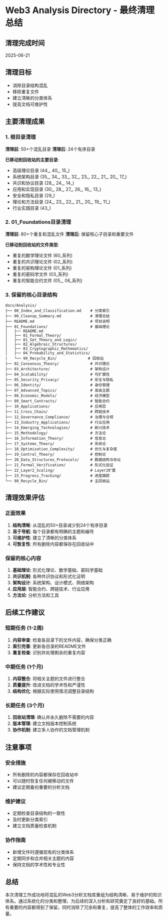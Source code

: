 # Web3 Analysis Directory - 最终清理总结

## 清理完成时间

2025-06-21

## 清理目标

- 消除目录结构混乱
- 移除重复文件
- 建立清晰的分类体系
- 提高文档可维护性

## 主要清理成果

### 1. 根目录清理

**清理前**: 50+个混乱目录
**清理后**: 24个有序目录

**已移动到回收站的主要目录**:

- 高级理论目录 (44_, 40_, 15_)
- 系统架构目录 (35_, 34_, 33_, 32_, 23_, 22_, 21_, 20_, 17_)
- 共识和协议目录 (28_, 24_, 14_)
- 应用和实现目录 (30_, 28_, 27_, 26_, 16_, 13_)
- 安全和隐私目录 (29_)
- 理论和方法目录 (24_, 23_, 22_, 21_, 20_, 19_, 11_)
- 行业实践目录 (43_)

### 2. 01_Foundations目录清理

**清理前**: 80+个重复和混乱文件
**清理后**: 保留核心子目录和重要文件

**已移动到回收站的文件类型**:

- 重复的数学理论文件 (60_系列)
- 重复的共识理论文件 (02_系列)
- 重复的架构理论文件 (01_系列)
- 重复的密码学文件 (03_系列)
- 重复的智能合约文件 (05_, 06_系列)

### 3. 保留的核心目录结构

```text
docs/Analysis/
├── 00_Index_and_Classification.md    # 分类索引
├── 00_Cleanup_Summary.md             # 清理总结
├── README.md                         # 项目说明
├── 01_Foundations/                   # 基础理论
│   ├── README.md
│   ├── 01_Formal_Theory/
│   ├── 01_Set_Theory_and_Logic/
│   ├── 02_Algebraic_Structures/
│   ├── 03_Cryptographic_Mathematics/
│   ├── 04_Probability_and_Statistics/
│   └── 99_Recycle_Bin/              # 回收站
├── 02_Consensus_Theory/              # 共识理论
├── 03_Architecture/                  # 架构设计
├── 04_Scalability/                   # 可扩展性
├── 05_Security_Privacy/              # 安全与隐私
├── 06_Identity/                      # 身份管理
├── 07_Advanced_Topics/               # 高级主题
├── 08_Economic_Models/               # 经济模型
├── 09_Smart_Contracts/               # 智能合约
├── 10_Applications/                  # 应用层
├── 11_Cross_Chain/                   # 跨链技术
├── 12_Governance_Compliance/         # 治理与合规
├── 13_Industry_Applications/         # 行业应用
├── 14_Emerging_Technologies/         # 新兴技术
├── 15_Methodology/                   # 方法论
├── 16_Information_Theory/            # 信息论
├── 17_Systems_Theory/                # 系统论
├── 18_Optimization_Complexity/       # 优化与复杂度
├── 19_Control_Theory/                # 控制论
├── 20_Data_Structures_Protocols/     # 数据结构与协议
├── 21_Formal_Verification/           # 形式化验证
├── 22_Layer2_Scaling/                # Layer2扩展
├── 23_Progress_Tracking/             # 进度跟踪
└── 99_Recycle_Bin/                   # 主回收站
```

## 清理效果评估

### 正面效果

1. **结构清晰**: 从混乱的50+目录减少到24个有序目录
2. **易于导航**: 每个目录都有明确的主题和编号
3. **可维护性**: 建立了清晰的分类体系
4. **可恢复性**: 所有删除内容都保存在回收站中

### 保留的核心内容

1. **基础理论**: 形式化理论、数学基础、密码学基础
2. **共识机制**: 各种共识协议和形式化证明
3. **架构设计**: 系统架构、设计模式、网络架构
4. **应用层**: 智能合约、跨链技术、行业应用
5. **方法论**: 分析方法和工具

## 后续工作建议

### 短期任务 (1-2周)

1. **内容审查**: 检查各目录下的文件内容，确保分类正确
2. **索引完善**: 更新各目录的README文件
3. **重复检查**: 识别并处理剩余的重复内容

### 中期任务 (1个月)

1. **内容整合**: 将相关主题的文件进行整合
2. **质量提升**: 改进文档的学术性和严谨性
3. **结构优化**: 根据实际使用情况调整目录结构

### 长期任务 (3个月)

1. **回收站清理**: 确认并永久删除不需要的内容
2. **版本管理**: 建立文档版本控制系统
3. **协作机制**: 建立多人协作的文档管理机制

## 注意事项

### 安全措施

- 所有删除的内容都保存在回收站中
- 可以随时恢复任何被移动的文件
- 建议定期备份重要的分析文档

### 维护建议

- 定期检查目录结构的一致性
- 及时更新分类索引
- 建立文档质量检查机制

### 协作指南

- 新增文件时遵循现有的分类体系
- 定期同步和合并相关主题的内容
- 保持文档的学术性和专业性

## 总结

本次清理工作成功地将混乱的Web3分析文档库重组为结构清晰、易于维护的知识体系。通过系统化的分类和整理，为后续的深入分析和研究奠定了良好的基础。所有重要的内容都得到了保留，同时消除了冗余和重复，提高了整体的工作效率和质量。
